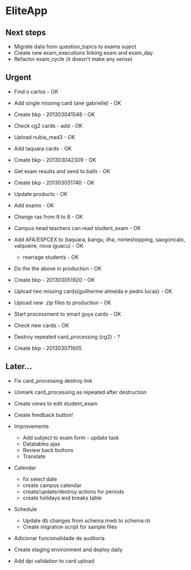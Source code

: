 # EliteApp

## Next steps

* Migrate data from question_topics to exams suject
* Create new exam_executions linking exam and exam_day
* Refactor exam_cycle (it doesn't make any sense)


## Urgent

* Find o carlos - OK
* Add single missing card (ane gabrielle) - OK
* Create bkp - 201303041548 - OK

* Check cg2 cards - add - OK
* Upload nubia_mad3 - OK
* Add taquara cards - OK
* Create bkp - 201303042309 - OK
* Get exam results and send to balls - OK
* Create bkp - 201303051740 - OK


* Update products - OK
* Add exams - OK
* Change ras from 9 to 8 - OK
* Campus head teachers can read student_exam - OK
* Add AFA/ESPCEX to (taquara, bangu, ilha, norteshopping, saogoncalo, valqueire, nova iguacu) - OK
  * rearrage students - OK
* Do the the above in production - OK
* Create bkp - 201303051920 - OK

* Upload two missing cards(guilherme almeida e pedro lucas) - OK

* Upload new .zip files to production - OK
* Start processment to smart guys cards - OK
* Check new cards - OK

* Destroy repeated card_processing (cg2) - ?
* Create bkp - 201303071605



## Later...

* Fix card_processing destroy link
* Unmark card_processing as repeated after destruction
* Create views to edit student_exam

* Create feedback button!

* Improvements
  * Add subject to exam form - update task
  * Datatables ajax
  * Review back buttons
  * Translate

* Calendar
  * fix select date
  * create campus calendar
  * create/update/destroy actions for periods
  * create holidays and breaks table

* Schedule
  * Update db changes from schema.mwb to schema.rb
  * Create migration script for sample files

* Adicionar funcionalidade de auditoria
* Create staging environment and deploy daily
* Add dpi validation to card upload


